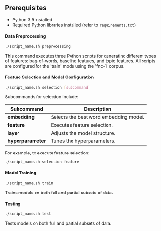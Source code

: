 ## Prerequisites
- Python 3.9 installed
- Required Python libraries installed (refer to `requirements.txt`)


#### Data Preprocessing
```bash
./script_name.sh preprocessing
```
This command executes three Python scripts for generating different types of features: bag-of-words, baseline features, and topic features. All scripts are configured for the 'train' mode using the 'fnc-1' corpus.

#### Feature Selection and Model Configuration
```bash
./script_name.sh selection [subcommand]
```
Subcommands for selection include:

| Subcommand      | Description                             |
|-----------------|-----------------------------------------|
| **embedding**   | Selects the best word embedding model.  |
| **feature**     | Executes feature selection.             |
| **layer**       | Adjusts the model structure.            |
| **hyperparameter** | Tunes the hyperparameters.           |

For example, to execute feature selection:
```bash
./script_name.sh selection feature
```

#### Model Training
```bash
./script_name.sh train
```
Trains models on both full and partial subsets of data.

#### Testing
```bash
./script_name.sh test
```
Tests models on both full and partial subsets of data.
